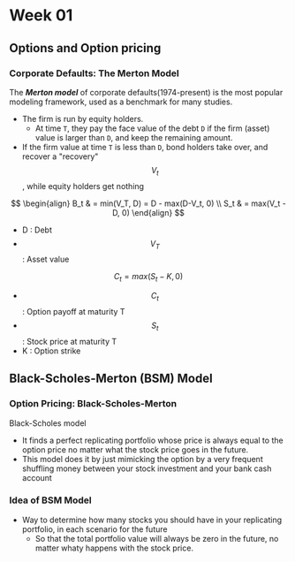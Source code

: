 # Week 01

## Options and Option pricing

### Corporate Defaults: The Merton Model

The ***Merton model*** of corporate defaults(1974-present) is the most popular modeling framework, used as a benchmark for many studies.

- The firm is run by equity holders.
  - At time `T`, they pay the face value of the debt `D` if the firm (asset) value is larger than `D`, and keep the remaining amount.
- If the firm value at time `T` is less than `D`, bond holders take over, and recover a "recovery" $$V_t$$, while equity holders get nothing

$$
\begin{align}
B_t & = min(V_T, D) = D - max(D-V_t, 0) \\
S_t & = max(V_t - D, 0)
\end{align}
$$

- D : Debt
- $$V_T$$ : Asset value

$$
C_t = max(S_t - K, 0)
$$

- $$C_t$$ : Option payoff at maturity T
- $$S_t$$ : Stock price at maturity T
- K : Option strike

## Black-Scholes-Merton (BSM) Model

### Option Pricing: Black-Scholes-Merton

Black-Scholes model

- It finds a perfect replicating portfolio whose price is always equal to the option price no matter what the stock price goes in the future.
- This model does it by just mimicking the option by a very frequent shuffling money between your stock investment and your bank cash account

### Idea of BSM Model

- Way to determine how many stocks you should have in your replicating portfolio, in each scenario for the future
  - So that the total portfolio value will always be zero in the future, no matter whaty happens with the stock price.

